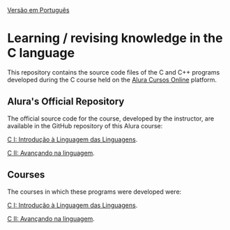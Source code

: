 [Versão em Português](README.md)

# Learning / revising knowledge in the C language

This repository contains the source code files of the C and C++ programs developed during the C course held on
the [Alura Cursos Online](https://alura.com.br/) platform.

## Alura's Official Repository

The official source code for the course, developed by the instructor, are available in the GitHub repository of this
Alura course:

[C I: Introdução à Linguagem das Linguagens](https://github.com/alura-cursos/C-I-Introdu-o-Linguagem-das-Linguagens/).

[C II: Avançando na linguagem](https://github.com/alura-cursos/C-II-Avan-ando-na-linguagem).

## Courses

The courses in which these programs were developed were:

[C I: Introdução à Linguagem das Linguagens](https://cursos.alura.com.br/course/introducao-a-programacao-com-c-parte-1).

[C II: Avançando na linguagem](https://cursos.alura.com.br/course/introducao-a-programacao-com-c-parte-2).